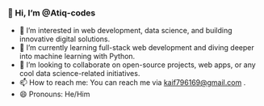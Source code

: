 ### 👋 Hi, I’m @Atiq-codes

- 👀 I’m interested in web development, data science, and building innovative digital solutions.
- 🌱 I’m currently learning full-stack web development and diving deeper into machine learning with Python.
- 💞️ I’m looking to collaborate on open-source projects, web apps, or any cool data science-related initiatives.
- 📫 How to reach me: You can reach me via kaif796169@gmail.com .
- 😄 Pronouns: He/Him


<!---
Atiq-codes/Atiq-codes is a ✨ special ✨ repository because its `README.md` (this file) appears on your GitHub profile.
You can click the Preview link to take a look at your changes.
--->
